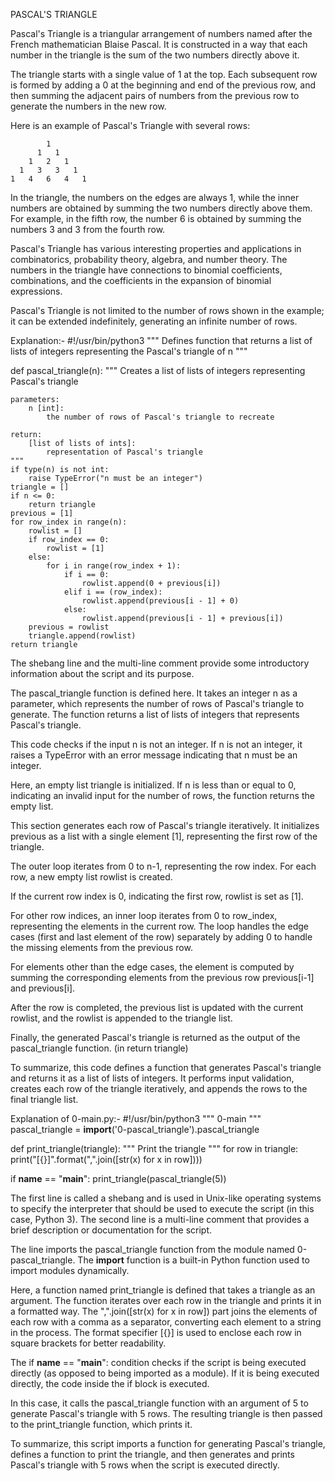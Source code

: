 PASCAL'S TRIANGLE

Pascal's Triangle is a triangular arrangement of numbers named after the French mathematician Blaise Pascal. It is constructed in a way that each number in the triangle is the sum of the two numbers directly above it.

The triangle starts with a single value of 1 at the top. Each subsequent row is formed by adding a 0 at the beginning and end of the previous row, and then summing the adjacent pairs of numbers from the previous row to generate the numbers in the new row.

Here is an example of Pascal's Triangle with several rows:

            1
          1   1
        1   2   1
      1   3   3   1
    1   4   6   4   1


In the triangle, the numbers on the edges are always 1, while the inner numbers are obtained by summing the two numbers directly above them. For example, in the fifth row, the number 6 is obtained by summing the numbers 3 and 3 from the fourth row.

Pascal's Triangle has various interesting properties and applications in combinatorics, probability theory, algebra, and number theory. The numbers in the triangle have connections to binomial coefficients, combinations, and the coefficients in the expansion of binomial expressions.

Pascal's Triangle is not limited to the number of rows shown in the example; it can be extended indefinitely, generating an infinite number of rows.




Explanation:-
#!/usr/bin/python3
"""
Defines function that returns a list of lists of integers
representing the Pascal's triangle of n
"""


def pascal_triangle(n):
    """
    Creates a list of lists of integers representing Pascal's triangle

    parameters:
        n [int]:
            the number of rows of Pascal's triangle to recreate

    return:
        [list of lists of ints]:
            representation of Pascal's triangle
    """
    if type(n) is not int:
        raise TypeError("n must be an integer")
    triangle = []
    if n <= 0:
        return triangle
    previous = [1]
    for row_index in range(n):
        rowlist = []
        if row_index == 0:
            rowlist = [1]
        else:
            for i in range(row_index + 1):
                if i == 0:
                    rowlist.append(0 + previous[i])
                elif i == (row_index):
                    rowlist.append(previous[i - 1] + 0)
                else:
                    rowlist.append(previous[i - 1] + previous[i])
        previous = rowlist
        triangle.append(rowlist)
    return triangle 


The shebang line and the multi-line comment provide some introductory information about the script and its purpose.

The pascal_triangle function is defined here. It takes an integer n as a parameter, which represents the number of rows of Pascal's triangle to generate. The function returns a list of lists of integers that represents Pascal's triangle.

This code checks if the input n is not an integer. If n is not an integer, it raises a TypeError with an error message indicating that n must be an integer.

Here, an empty list triangle is initialized. If n is less than or equal to 0, indicating an invalid input for the number of rows, the function returns the empty list.

This section generates each row of Pascal's triangle iteratively. It initializes previous as a list with a single element [1], representing the first row of the triangle.

The outer loop iterates from 0 to n-1, representing the row index. For each row, a new empty list rowlist is created.

If the current row index is 0, indicating the first row, rowlist is set as [1].

For other row indices, an inner loop iterates from 0 to row_index, representing the elements in the current row. The loop handles the edge cases (first and last element of the row) separately by adding 0 to handle the missing elements from the previous row.

For elements other than the edge cases, the element is computed by summing the corresponding elements from the previous row previous[i-1] and previous[i].

After the row is completed, the previous list is updated with the current rowlist, and the rowlist is appended to the triangle list.


Finally, the generated Pascal's triangle is returned as the output of the pascal_triangle function. (in return triangle)

To summarize, this code defines a function that generates Pascal's triangle and returns it as a list of lists of integers. It performs input validation, creates each row of the triangle iteratively, and appends the rows to the final triangle list.




Explanation of 0-main.py:-
#!/usr/bin/python3
"""
0-main
"""
pascal_triangle = __import__('0-pascal_triangle').pascal_triangle

def print_triangle(triangle):
    """
    Print the triangle
    """
    for row in triangle:
        print("[{}]".format(",".join([str(x) for x in row])))


if __name__ == "__main__":
    print_triangle(pascal_triangle(5))


The first line is called a shebang and is used in Unix-like operating systems to specify the interpreter that should be used to execute the script (in this case, Python 3). The second line is a multi-line comment that provides a brief description or documentation for the script.


The line imports the pascal_triangle function from the module named 0-pascal_triangle. The __import__ function is a built-in Python function used to import modules dynamically.


Here, a function named print_triangle is defined that takes a triangle as an argument. The function iterates over each row in the triangle and prints it in a formatted way. The ",".join([str(x) for x in row]) part joins the elements of each row with a comma as a separator, converting each element to a string in the process. The format specifier [{}] is used to enclose each row in square brackets for better readability.



The if __name__ == "__main__": condition checks if the script is being executed directly (as opposed to being imported as a module). If it is being executed directly, the code inside the if block is executed.

In this case, it calls the pascal_triangle function with an argument of 5 to generate Pascal's triangle with 5 rows. The resulting triangle is then passed to the print_triangle function, which prints it.

To summarize, this script imports a function for generating Pascal's triangle, defines a function to print the triangle, and then generates and prints Pascal's triangle with 5 rows when the script is executed directly.